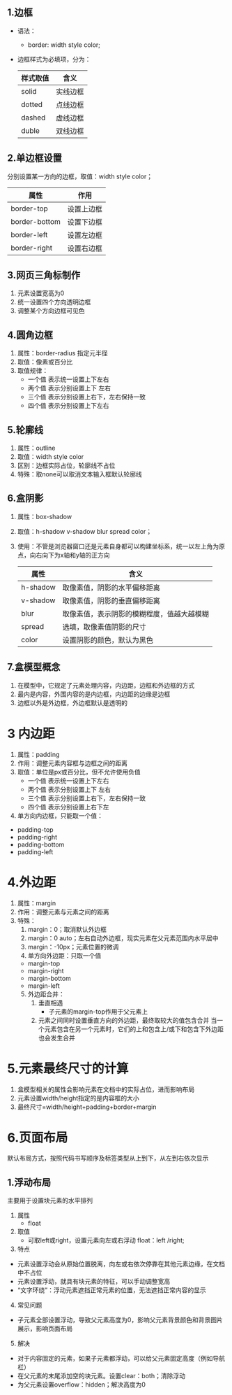 ## 1.边框

* 语法：
  * border: width style color;
* 边框样式为必填项，分为：

    样式取值 | 含义
    -|-
    solid | 实线边框
    dotted | 点线边框
    dashed | 虚线边框
    duble | 双线边框

## 2.单边框设置
分别设置某一方向的边框，取值：width style color；

属性|作用
-|-
border-top | 设置上边框
border-bottom |设置下边框
border-left|设置左边框
border-right|设置右边框

## 3.网页三角标制作
1. 元素设置宽高为0
2. 统一设置四个方向透明边框
3. 调整某个方向边框可见色

## 4.圆角边框
    
1. 属性：border-radius 指定元半径
2. 取值：像素或百分比
3. 取值规律：
    - 一个值 表示统一设置上下左右
    - 两个值 表示分别设置上下 左右
    - 三个值 表示分别设置上右下，左右保持一致
    - 四个值 表示分别设置上下左右
## 5.轮廓线
1. 属性：outline
2. 取值：width style color
3. 区别：边框实际占位，轮廓线不占位
4. 特殊：取none可以取消文本输入框默认轮廓线
## 6.盒阴影
1. 属性：box-shadow
2. 取值：h-shadow v-shadow blur spread color；
3. 使用：不管是浏览器窗口还是元素自身都可以构建坐标系，统一以左上角为原点，向右向下为x轴和y轴的正方向
 
    属性|含义
    -|-
    h-shadow|取像素值，阴影的水平偏移距离
    v-shadow|取像素值，阴影的垂直偏移距离
    blur|取像素值，表示阴影的模糊程度，值越大越模糊
    spread|选填，取像素值阴影的尺寸
    color| 设置阴影的颜色，默认为黑色

## 7.盒模型概念
 1. 在模型中，它规定了元素处理内容，内边距，边框和外边框的方式
 2. 最内是内容，外围内容的是内边框，内边距的边缘是边框
 3. 边框以外是外边框，外边框默认是透明的

# 3 内边距
1. 属性：padding
2. 作用：调整元素内容框与边框之间的距离
3. 取值：单位是px或百分比，但不允许使用负值
    - 一个值 表示统一设置上下左右
    - 两个值 表示分别设置上下 左右
    - 三个值 表示分别设置上右下，左右保持一致
    - 四个值 表示分别设置上右下左
4. 单方向内边框，只能取一个值：
- padding-top
- padding-right
- padding-bottom
- padding-left
# 4.外边距
1. 属性：margin
2. 作用：调整元素与元素之间的距离
3. 特殊：
    1. margin：0；取消默认外边框
    2. margin：0 auto；左右自动外边框，现实元素在父元素范围内水平居中
    3. margin：-10px；元素位置的微调
    4. 单方向外边距：只取一个值
    - margin-top
    - margin-right
    - margin-bottom
    - margin-left
    5. 外边距合并：
        1. 垂直相遇
            - 子元素的margin-top作用于父元素上
        2. 元素之间同时设置垂直方向的外边距，最终取较大的值包含合并
        当一个元素包含在另一个元素时，它们的上和包含上/或下和包含下外边距也会发生合并
# 5.元素最终尺寸的计算
1. 盒模型相关的属性会影响元素在文档中的实际占位，进而影响布局
2. 元素设置width/height指定的是内容框的大小
3. 最终尺寸=width/height+padding+border+margin

# 6.页面布局
默认布局方式，按照代码书写顺序及标签类型从上到下，从左到右依次显示
## 1.浮动布局
主要用于设置块元素的水平排列
1. 属性
    - float
2. 取值
    - 可取left或right，设置元素向左或右浮动
        float：left /right;
3. 特点
  * 元素设置浮动会从原始位置脱离，向左或右依次停靠在其他元素边缘，在文档中不占位
  * 元素设置浮动，就具有块元素的特征，可以手动调整宽高
  * “文字环绕”：浮动元素遮挡正常元素的位置，无法遮挡正常内容的显示
4. 常见问题
  * 子元素全部设置浮动，导致父元素高度为0，影响父元素背景颜色和背景图片展示，影响页面布局
5. 解决
  * 对于内容固定的元素，如果子元素都浮动，可以给父元素固定高度（例如导航栏）
  * 在父元素的末尾添加空的块元素。设置clear：both；清除浮动
  * 为父元素设置overflow：hidden；解决高度为0
